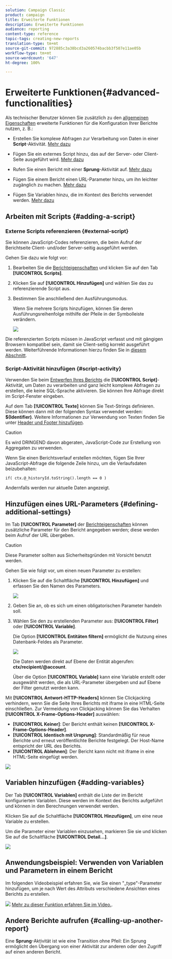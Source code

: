 ```yaml
---
solution: Campaign Classic
product: campaign
title: Erweiterte Funktionen
description: Erweiterte Funktionen
audience: reporting
content-type: reference
topic-tags: creating-new-reports
translation-type: tm+mt
source-git-commit: 972885c3a38bcd3a260574bacbb3f507e11ae05b
workflow-type: tm+mt
source-wordcount: '647'
ht-degree: 100%

---
```



# Erweiterte Funktionen{#advanced-functionalities}

Als technischer Benutzer können Sie zusätzlich zu den [allgemeinen Eigenschaften](../../reporting/using/properties-of-the-report.md) erweiterte Funktionen für die Konfiguration Ihrer Berichte nutzen, z. B.:

* Erstellen Sie komplexe Abfragen zur Verarbeitung von Daten in einer **Script**-Aktivität. [Mehr dazu](#script-activity)

* Fügen Sie ein externes Script hinzu, das auf der Server- oder Client-Seite ausgeführt wird. [Mehr dazu](#external-script)

* Rufen Sie einen Bericht mit einer **Sprung**-Aktivität auf. [Mehr dazu](#calling-up-another-report)

* Fügen Sie einem Bericht einen URL-Parameter hinzu, um ihn leichter zugänglich zu machen. [Mehr dazu](#calling-up-another-report)

* Fügen Sie Variablen hinzu, die im Kontext des Berichts verwendet werden. [Mehr dazu](#adding-variables)

## Arbeiten mit Scripts {#adding-a-script}

### Externe Scripts referenzieren {#external-script}

Sie können JavaScript-Codes referenzieren, die beim Aufruf der Berichtseite Client- und/oder Server-seitig ausgeführt werden.

Gehen Sie dazu wie folgt vor:

1. Bearbeiten Sie die [Berichteigenschaften](../../reporting/using/properties-of-the-report.md) und klicken Sie auf den Tab **[!UICONTROL Scripts]**.
1. Klicken Sie auf **[!UICONTROL Hinzufügen]** und wählen Sie das zu referenzierende Script aus.
1. Bestimmen Sie anschließend den Ausführungsmodus.

   Wenn Sie mehrere Scripts hinzufügen, können Sie deren Ausführungsreihenfolge mithilfe der Pfeile in der Symbolleiste verändern.

   ![](assets/reporting_custom_js.png)

Die referenzierten Scripts müssen in JavaScript verfasst und mit gängigen Browsern kompatibel sein, damit sie Client-seitig korrekt ausgeführt werden. Weiterführende Informationen hierzu finden Sie in [diesem Abschnitt](../../web/using/web-forms-answers.md).

### Script-Aktivität hinzufügen {#script-activity}

Verwenden Sie beim [Entwerfen Ihres Berichts](../../reporting/using/creating-a-new-report.md#modelizing-the-chart) die **[!UICONTROL Script]**-Aktivität, um Daten zu verarbeiten und ganz leicht komplexe Abfragen zu erstellen, die keine SQL-Sprache aktivieren. Sie können Ihre Abfrage direkt im Script-Fenster eingeben.

Auf dem Tab **[!UICONTROL Texte]** können Sie Text-Strings definieren. Diese können dann mit der folgenden Syntax verwendet werden: **$(Identifier)**. Weitere Informationen zur Verwendung von Texten finden Sie unter [Header und Footer hinzufügen](../../reporting/using/element-layout.md#adding-a-header-and-a-footer).

>[!CAUTION]
>
>Es wird DRINGEND davon abgeraten, JavaScript-Code zur Erstellung von Aggregaten zu verwenden.

Wenn Sie einen Berichtsverlauf erstellen möchten, fügen Sie Ihrer JavaScript-Abfrage die folgende Zeile hinzu, um die Verlaufsdaten beizubehalten:

```
if( ctx.@_historyId.toString().length == 0 )
```

Andernfalls werden nur aktuelle Daten angezeigt.

## Hinzufügen eines URL-Parameters {#defining-additional-settings}

Im Tab **[!UICONTROL Parameter]** der [Berichteigenschaften](../../reporting/using/properties-of-the-report.md) können zusätzliche Parameter für den Bericht angegeben werden; diese werden beim Aufruf der URL übergeben.

>[!CAUTION]
>
>Diese Parameter sollten aus Sicherheitsgründen mit Vorsicht benutzt werden.

Gehen Sie wie folgt vor, um einen neuen Parameter zu erstellen:

1. Klicken Sie auf die Schaltfläche **[!UICONTROL Hinzufügen]** und erfassen Sie den Namen des Parameters.

   ![](assets/s_ncs_advuser_report_properties_09a.png)

1. Geben Sie an, ob es sich um einen obligatorischen Parameter handeln soll.

1. Wählen Sie den zu erstellenden Parameter aus: **[!UICONTROL Filter]** oder **[!UICONTROL Variable]**.

   Die Option **[!UICONTROL Entitäten filtern]** ermöglicht die Nutzung eines Datenbank-Feldes als Parameter.

   ![](assets/s_ncs_advuser_report_properties_09b.png)

   Die Daten werden direkt auf Ebene der Entität abgerufen: **ctx/recipient/@account**.

   Über die Option **[!UICONTROL Variable]** kann eine Variable erstellt oder ausgewählt werden, die als URL-Parameter übergeben und auf Ebene der Filter genutzt werden kann.

Mit **[!UICONTROL Antwort-HTTP-Headers]** können Sie Clickjacking verhindern, wenn Sie die Seite Ihres Berichts mit iframe in eine HTML-Seite einschließen. Zur Vermeidung von Clickjacking können Sie das Verhalten **[!UICONTROL X-Frame-Options-Header]** auswählen:

* **[!UICONTROL Keiner]**: Der Bericht enthält keinen **[!UICONTROL X-Frame-Options-Header]**.
* **[!UICONTROL Identisch mit Ursprung]**: Standardmäßig für neue Berichte und erneut veröffentlichte Berichte festgelegt. Der Host-Name entspricht der URL des Berichts.
* **[!UICONTROL Ablehnen]**: Der Bericht kann nicht mit iframe in eine HTML-Seite eingefügt werden.

![](assets/s_ncs_advuser_report_properties_09c.png)

## Variablen hinzufügen {#adding-variables}

Der Tab **[!UICONTROL Variablen]** enthält die Liste der im Bericht konfigurierten Variablen. Diese werden im Kontext des Berichts aufgeführt und können in den Berechnungen verwendet werden.

Klicken Sie auf die Schaltfläche **[!UICONTROL Hinzufügen]**, um eine neue Variable zu erstellen.

Um die Parameter einer Variablen einzusehen, markieren Sie sie und klicken Sie auf die Schaltfläche **[!UICONTROL Detail...]**.

![](assets/s_ncs_advuser_report_properties_10.png)

## Anwendungsbeispiel: Verwenden von Variablen und Parametern in einem Bericht

Im folgenden Videobeispiel erfahren Sie, wie Sie einen &quot;_type&quot;-Parameter hinzufügen, um je nach Wert des Attributs verschiedene Ansichten eines Berichts zu erstellen.

![](assets/do-not-localize/how-to-video.png) [Mehr zu dieser Funktion erfahren Sie im Video.](https://helpx.adobe.com/de/campaign/classic/how-to/add-url-parameter-in-acv6.html?playlist=/ccx/v1/collection/product/campaign/classic/segment/business-practitioners/explevel/intermediate/applaunch/how-to-4/collection.ccx.js&amp;ref=helpx.adobe.com).


## Andere Berichte aufrufen {#calling-up-another-report}

Eine **Sprung**-Aktivität ist wie eine Transition ohne Pfeil: Ein Sprung ermöglicht den Übergang von einer Aktivität zur anderen oder den Zugriff auf einen anderen Bericht.
